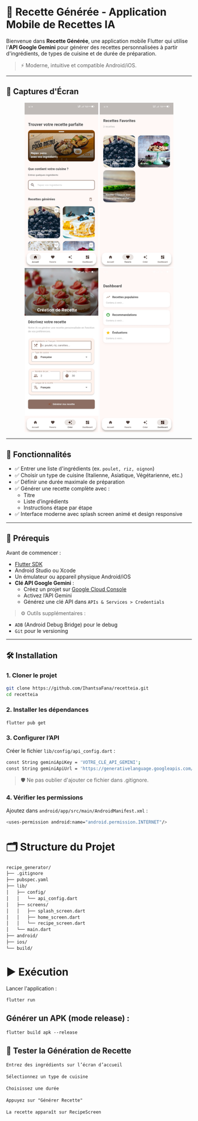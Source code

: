 # 📱 Recette Générée - Application Mobile de Recettes IA

Bienvenue dans **Recette Générée**, une application mobile Flutter qui utilise l'**API Google Gemini** pour générer des recettes personnalisées à partir d'ingrédients, de types de cuisine et de durée de préparation.

> ⚡ Moderne, intuitive et compatible Android/iOS.

---

## 📸 Captures d'Écran

<p align="center">
  <img src="/Screenshot_2025-05-17-18-14-31-73.jpg" alt="Home" width="200"/>
  <img src="/Screenshot_2025-05-17-18-14-38-25.jpg" alt="Cuisine" width="200"/>
  <img src="/Screenshot_2025-05-17-18-14-51-47.jpg" alt="Durée" width="200"/>
  <img src="/Screenshot_2025-05-17-18-14-54-07.jpg" alt="Recette" width="200"/>
</p>


---

## 📝 Fonctionnalités

- ✅ Entrer une liste d'ingrédients (ex. `poulet, riz, oignon`)
- ✅ Choisir un type de cuisine (Italienne, Asiatique, Végétarienne, etc.)
- ✅ Définir une durée maximale de préparation
- ✅ Générer une recette complète avec :
  - Titre
  - Liste d’ingrédients
  - Instructions étape par étape
- ✅ Interface moderne avec splash screen animé et design responsive

---

## 🚀 Prérequis

Avant de commencer :

- [Flutter SDK](https://flutter.dev)
- Android Studio ou Xcode
- Un émulateur ou appareil physique Android/iOS
- **Clé API Google Gemini** :
  - Créez un projet sur [Google Cloud Console](https://console.cloud.google.com/)
  - Activez l’API Gemini
  - Générez une clé API dans `APIs & Services > Credentials`

> ⚙️ Outils supplémentaires :
- `ADB` (Android Debug Bridge) pour le debug
- `Git` pour le versioning

---

## 🛠️ Installation

### 1. Cloner le projet

```bash
git clone https://github.com/IhantsaFana/recetteia.git
cd recetteia
```
### 2. Installer les dépendances
```bash
flutter pub get
```
### 3. Configurer l’API

Créer le fichier `lib/config/api_config.dart` :
```bash
const String geminiApiKey = 'VOTRE_CLÉ_API_GEMINI';
const String geminiApiUrl = 'https://generativelanguage.googleapis.com/v1beta/models/gemini-1.5-flash:generateContent';
```
> 🛡️ Ne pas oublier d'ajouter ce fichier dans .gitignore.

### 4. Vérifier les permissions

Ajoutez dans `android/app/src/main/AndroidManifest.xml` :

```bash
<uses-permission android:name="android.permission.INTERNET"/>
```

# 🗂️ Structure du Projet
```bash
recipe_generator/
├── .gitignore
├── pubspec.yaml
├── lib/
│   ├── config/
│   │   └── api_config.dart
│   ├── screens/
│   │   ├── splash_screen.dart
│   │   ├── home_screen.dart
│   │   └── recipe_screen.dart
│   └── main.dart
├── android/
├── ios/
└── build/
```
# ▶️ Exécution
Lancer l'application :
```bash
flutter run
```
## Générer un APK (mode release) :
```
flutter build apk --release
```

## 🧪 Tester la Génération de Recette

    Entrez des ingrédients sur l’écran d’accueil

    Sélectionnez un type de cuisine

    Choisissez une durée

    Appuyez sur "Générer Recette"

    La recette apparaît sur RecipeScreen

